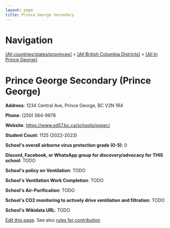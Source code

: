 ```yaml
---
layout: page
title: Prince George Secondary
---
```

# Navigation

[[All countries/states/provinces]](../../..) > [[All British Columbia Districts]](../..) > [[All In Prince George]](..)

# Prince George Secondary (Prince George)

**Address**: 1234 Central Ave, Prince George, BC V2N 1R4

**Phone**: (250) 564-9878

**Website**: <https://www.sd57.bc.ca/schools/pgsec/>

**Student Count**: 1125 (2022-2023)

**School's overall airborne virus protection grade (0-5)**: 0

**Discord, Facebook, or WhatsApp group for discovery/advocacy for THIS school**: TODO

**School's policy on Ventilation**: TODO

**School's Ventilation Work Completion**: TODO

**School's Air-Purification**: TODO

**School's CO2 monitoring to actively drive ventilation and filtration**: TODO

**School's Wikidata URL**: TODO


[Edit this page](https://github.com/ventilate-schools/BC/edit/main/./Prince_George/Prince_George_Secondary.md). See also [rules for contribution](../../../contribution-rules/)